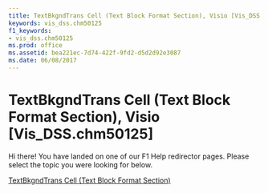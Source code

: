 ```yaml
---
title: TextBkgndTrans Cell (Text Block Format Section), Visio [Vis_DSS.chm50125]
keywords: vis_dss.chm50125
f1_keywords:
- vis_dss.chm50125
ms.prod: office
ms.assetid: bea221ec-7d74-422f-9fd2-d5d2d92e3087
ms.date: 06/08/2017
---
```



# TextBkgndTrans Cell (Text Block Format Section), Visio [Vis_DSS.chm50125]

Hi there! You have landed on one of our F1 Help redirector pages. Please select the topic you were looking for below.

[TextBkgndTrans Cell (Text Block Format Section)](http://msdn.microsoft.com/library/b2f9d317-cc42-bec5-66f9-f988bcbdcc24%28Office.15%29.aspx)

